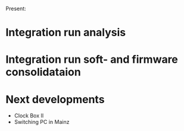 Present:

# Integration run analysis #

# Integration run soft- and firmware consolidataion #

# Next developments #

* Clock Box II
* Switching PC in Mainz